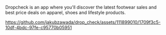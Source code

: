 Dropcheck is an app where you'll discover the latest footwear sales and best price deals on apparel, shoes and lifestyle products. 




https://github.com/jakubzawada/drop_check/assets/111899010/1709f3c5-10df-4bdc-97fe-c95770b05951

